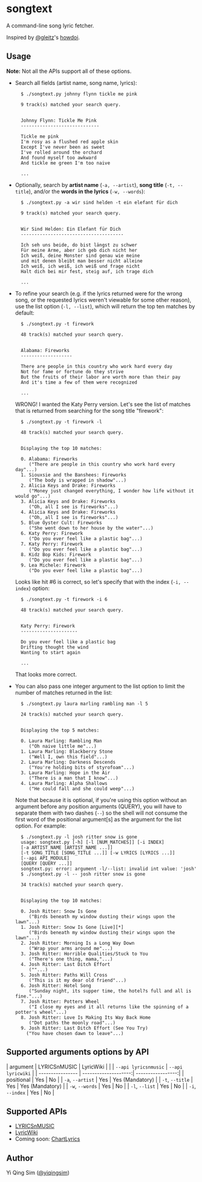 # songtext

A command-line song lyric fetcher.

Inspired by [@gleitz](https://twitter.com/gleitz)'s
[howdoi](https://github.com/gleitz/howdoi).


## Usage

**Note:** Not all the APIs support all of these options.

* Search all fields (artist name, song name, lyrics):

        $ ./songtext.py johnny flynn tickle me pink

        9 track(s) matched your search query.


        Johnny Flynn: Tickle Me Pink
        -----------------------------

        Tickle me pink
        I'm rosy as a flushed red apple skin
        Except I've never been as sweet
        I've rolled around the orchard
        And found myself too awkward
        And tickle me green I'm too naive

        ...

* Optionally, search by **artist name** (`-a, --artist`), **song title**
(`-t, --title`), and/or the **words in the lyrics** (`-w, --words`): 

        $ ./songtext.py -a wir sind helden -t ein elefant für dich

        9 track(s) matched your search query.


        Wir Sind Helden: Ein Elefant für Dich
        --------------------------------------

        Ich seh uns beide, do bist längst zu schwer
        Für meine Arme, aber ich geb dich nicht her
        Ich weiß, deine Monster sind genau wie meine
        und mit denen bleibt man besser nicht alleine
        Ich weiß, ich weiß, ich weiß und frage nicht
        Halt dich bei mir fest, steig auf, ich trage dich

        ...

* To refine your search (e.g. if the lyrics returned were for the wrong song,
or the requested lyrics weren't viewable for some other reason), use the list
option (`-l, --list`), which will return the top ten matches by default:

        $ ./songtext.py -t firework

        48 track(s) matched your search query.


        Alabama: Fireworks
        -------------------

        There are people in this country who work hard every day
        Not for fame or fortune do they strive
        But the fruits of their labor are worth more than their pay
        And it's time a few of them were recognized

        ...

    WRONG! I wanted the Katy Perry version. Let's see the list of matches that
    is returned from searching for the song title "firework":

        $ ./songtext.py -t firework -l

        48 track(s) matched your search query.


        Displaying the top 10 matches:

        0. Alabama: Fireworks
           ("There are people in this country who work hard every day"...)
        1. Siouxsie and the Banshees: Fireworks
           ("The body is wrapped in shadow"...)
        2. Alicia Keys and Drake: Fireworks
           ("Money just changed everything, I wonder how life without it would go"...)
        3. Alicia Keys and Drake: Fireworks
           ("Oh, all I see is fireworks"...)
        4. Alicia Keys and Drake: Fireworks
           ("Oh, all I see is fireworks"...)
        5. Blue Öyster Cult: Fireworks
           ("She went down to her house by the water"...)
        6. Katy Perry: Firework
           ("Do you ever feel like a plastic bag"...)
        7. Katy Perry: Firework
           ("Do you ever feel like a plastic bag"...)
        8. Kidz Bop Kids: Firework
           ("Do you ever feel like a plastic bag"...)
        9. Lea Michele: Firework
           ("Do you ever feel like a plastic bag"...)

    Looks like hit #6 is correct, so let's specify that with the index
    (`-i, --index`) option:

        $ ./songtext.py -t firework -i 6

        48 track(s) matched your search query.


        Katy Perry: Firework
        ---------------------

        Do you ever feel like a plastic bag
        Drifting thought the wind
        Wanting to start again

        ...

    That looks more correct.

* You can also pass one integer argument to the list option to limit the number
  of matches returned in the list:

        $ ./songtext.py laura marling rambling man -l 5

        24 track(s) matched your search query.


        Displaying the top 5 matches:

        0. Laura Marling: Rambling Man
           ("Oh naive little me"...)
        1. Laura Marling: Blackberry Stone
           ("Well I, own this field"...)
        2. Laura Marling: Darkness Descends
           ("You're holding bits of styrofoam"...)
        3. Laura Marling: Hope in the Air
           ("There is a man that I know"...)
        4. Laura Marling: Alpha Shallows
           ("He could fall and she could weep"...)

    Note that because it is optional, if you're using this option without an
    argument before any position arguments (QUERY), you will have to separate
    them with two dashes (`--`) so the shell will not consume the first word of
    the positional argument[s] as the argument for the list option. For
    example:

        $ ./songtext.py -l josh ritter snow is gone
        usage: songtext.py [-h] [-l [NUM_MATCHES]] [-i INDEX]
        [-a ARTIST_NAME [ARTIST_NAME ...]]
        [-t SONG_TITLE [SONG_TITLE ...]] [-w LYRICS [LYRICS ...]]
        [--api API_MODULE]
        [QUERY [QUERY ...]]
        songtext.py: error: argument -l/--list: invalid int value: 'josh'
        $ ./songtext.py -l -- josh ritter snow is gone

        34 track(s) matched your search query.


        Displaying the top 10 matches:

        0. Josh Ritter: Snow Is Gone
           ("Birds beneath my window dusting their wings upon the lawn"...)
        1. Josh Ritter: Snow Is Gone [Live][*]
           ("Birds beneath my window dusting their wings upon the lawn"...)
        2. Josh Ritter: Morning Is a Long Way Down
           ("Wrap your arms around me"...)
        3. Josh Ritter: Horrible Qualities/Stuck to You
           ("There's one thing, mama,"...)
        4. Josh Ritter: Last Ditch Effort
           (""...)
        5. Josh Ritter: Paths Will Cross
           ("This is it my dear old friend"...)
        6. Josh Ritter: Hotel Song
           ("Sunday night, its supper time, the hotel?s full and all is fine."...)
        7. Josh Ritter: Potters Wheel
           ("I close my eyes and it all returns like the spinning of a potter's wheel"...)
        8. Josh Ritter: Love Is Making Its Way Back Home
           ("Dot paths the moonly road"...)
        9. Josh Ritter: Last Ditch Effort (See You Try)
          ("You have chosen dawn to leave"...)


## Supported arguments options by API

| argument         | LYRICSnMUSIC         | LyricWiki         |
|                  | `--api lyricsnmusic` | `--api lyricwiki` |
| ---------------- | --------------------:| -----------------:|
| positional       | Yes                  | No                |
| `-a`, `--artist` | Yes                  | Yes (Mandatory)   |
| `-t`, `--title`  | Yes                  | Yes (Mandatory)   |
| `-w`, `--words`  | Yes                  | No                |
| `-l`, `--list`   | Yes                  | No                |
| `-i`, `--index`  | Yes                  | No                |



## Supported APIs

* [LYRICSnMUSIC](http://www.lyricsnmusic.com/api)
* [LyricWiki](http://api.wikia.com/wiki/LyricWiki_API/REST)
* Coming soon: [ChartLyrics](http://www.chartlyrics.com/api.aspx)


## Author

Yi Qing Sim ([@yiqingsim](https://twitter.com/yiqingsim/))
